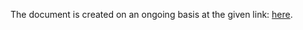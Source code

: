 The document is created on an ongoing basis at the given link:
[here](https://docs.google.com/document/d/1vyU5W8YSqXmY1hPowfAfRbclktKepngm/edit?usp=sharing&ouid=100136228169225905054&rtpof=true&sd=true).
